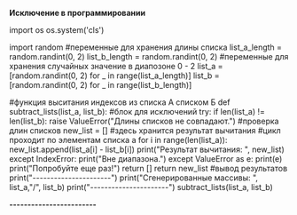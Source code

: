 **Исключение в программировании**

import os
os.system('cls')

import random
#переменные для хранения длины списка
list_a_length = random.randint(0, 2)
list_b_length = random.randint(0, 2)
#переменные для хранения случайных значение в диапозоне 0 - 2
list_a = [random.randint(0, 2) for _ in range(list_a_length)]
list_b = [random.randint(0, 2) for _ in range(list_b_length)]

#функция выситания индексов из списка А списком Б
def subtract_lists(list_a, list_b):
    #блок для исключений
    try:
        if len(list_a) != len(list_b):
            raise ValueError("Длины списков не совпадают.") #проверка длин списков
        new_list = [] #здесь хранится результат вычитания
        #цикл проходит по элементам списка а
        for i in range(len(list_a)):
            new_list.append(list_a[i] - list_b[i])
        print("Результат вычитания: ", new_list)
    except IndexError:
        print("Вне диапазона.")
    except ValueError as e:
        print(e)
        print("Попробуйте еще раз!")
        return []
    return new_list
#вывод результатов
print("----------------------")
print("Сгенерированные массивы: ", list_a,"/", list_b)
print("----------------------")
subtract_lists(list_a, list_b)

**------------------------**